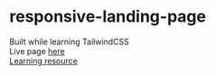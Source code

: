 # responsive-landing-page
Built while learning TailwindCSS  
Live page [here](https://0-th.github.io/responsive-landing-page/)  
[Learning resource](https://www.youtube.com/watch?v=dFgzHOX84xQ&t=196s)
